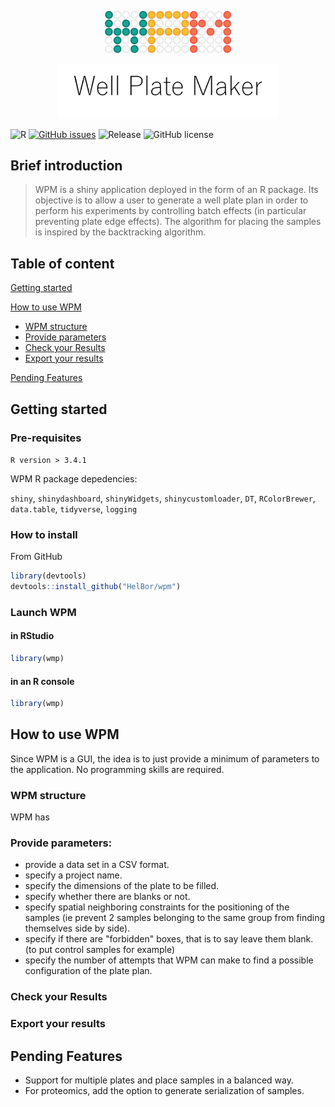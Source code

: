 <p align="center"><img width=40% src="https://github.com/HelBor/wpm/blob/master/inst/wpmApp/www/images/wpm_logo.png"></p>
<p align="center"><img width=70% src="https://github.com/HelBor/wpm/blob/master/inst/wpmApp/www/images/wpm_name.png"></p>


![R](https://img.shields.io/badge/R-v3.4+-blue?style=flat-square)
[![GitHub issues](https://img.shields.io/github/issues/HelBor/wpm?style=flat-square)](https://github.com/HelBor/wpm/issues)
![Release](https://img.shields.io/badge/release-alpha-orange?style=flat-square)
![GitHub license](https://img.shields.io/github/license/HelBor/wpm?style=flat-square)


## Brief introduction

> WPM is a shiny application deployed in the form of an R package.
> Its objective is to allow a user to generate a well plate plan in order to perform his experiments by controlling batch effects (in particular preventing plate edge effects).
> The algorithm for placing the samples is inspired by the backtracking algorithm.

## Table of content
[Getting started](https://github.com/HelBor/wpm#getting-started)

[How to use WPM](https://github.com/HelBor/wpm#how-to-use-wpm)
* [WPM structure](https://github.com/HelBor/wpm#wpm-structure)
* [Provide parameters](https://github.com/HelBor/wpm#provide-parameters)
* [Check your Results](https://github.com/HelBor/wpm#check-your-results)
* [Export your results](https://github.com/HelBor/wpm#export-your-results)

[Pending Features](https://github.com/HelBor/wpm#pending-features)




## Getting started

### Pre-requisites
`R version > 3.4.1`

WPM R package depedencies:

`shiny`, `shinydashboard`, `shinyWidgets`, `shinycustomloader`, `DT`, 
`RColorBrewer`, `data.table`, `tidyverse`, `logging`

### How to install


From GitHub
```R
library(devtools)
devtools::install_github("HelBor/wpm")
```


### Launch WPM

#### in RStudio

```R
library(wmp)

```
#### in an R console
```R
library(wmp)
```


## How to use WPM

Since WPM is a GUI, the idea is to just provide a minimum of parameters to the application. No programming skills are required.

### WPM structure

WPM has 


### Provide parameters:
* provide a data set in a CSV format.
* specify a project name.
* specify the dimensions of the plate to be filled.
* specify whether there are blanks or not.
* specify spatial neighboring constraints for the positioning of the samples (ie prevent 2 samples belonging to the same group from finding themselves side by side).
* specify if there are "forbidden" boxes, that is to say leave them blank. (to put control samples for example)
* specify the number of attempts that WPM can make to find a possible configuration of the plate plan.


### Check your Results


### Export your results

## Pending Features

* Support for multiple plates and place samples in a balanced way.
* For proteomics, add the option to generate serialization of samples.
